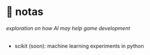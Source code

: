 #  🧠 notas
###### exploration on how AI may help game development

* scikit (soon): machine learning experiments in python
